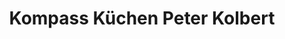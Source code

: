 ---
title: "Kompass Küchen Peter Kolbert"
url: /mosbach/kompass-kuechen-peter-kolbert/
shop: Küchen
---